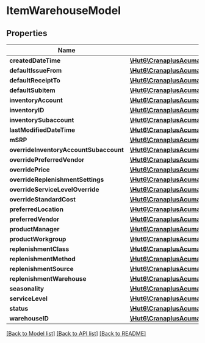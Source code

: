 # ItemWarehouseModel

## Properties
Name | Type | Description | Notes
------------ | ------------- | ------------- | -------------
**createdDateTime** | [**\Hut6\CranaplusAcumaticaSdk\Model\DateTimeValueModel**](DateTimeValueModel.md) |  | [optional] 
**defaultIssueFrom** | [**\Hut6\CranaplusAcumaticaSdk\Model\StringValueModel**](StringValueModel.md) |  | [optional] 
**defaultReceiptTo** | [**\Hut6\CranaplusAcumaticaSdk\Model\StringValueModel**](StringValueModel.md) |  | [optional] 
**defaultSubitem** | [**\Hut6\CranaplusAcumaticaSdk\Model\StringValueModel**](StringValueModel.md) |  | [optional] 
**inventoryAccount** | [**\Hut6\CranaplusAcumaticaSdk\Model\StringValueModel**](StringValueModel.md) |  | [optional] 
**inventoryID** | [**\Hut6\CranaplusAcumaticaSdk\Model\StringValueModel**](StringValueModel.md) |  | [optional] 
**inventorySubaccount** | [**\Hut6\CranaplusAcumaticaSdk\Model\StringValueModel**](StringValueModel.md) |  | [optional] 
**lastModifiedDateTime** | [**\Hut6\CranaplusAcumaticaSdk\Model\DateTimeValueModel**](DateTimeValueModel.md) |  | [optional] 
**mSRP** | [**\Hut6\CranaplusAcumaticaSdk\Model\DecimalValueModel**](DecimalValueModel.md) |  | [optional] 
**overrideInventoryAccountSubaccount** | [**\Hut6\CranaplusAcumaticaSdk\Model\BooleanValueModel**](BooleanValueModel.md) |  | [optional] 
**overridePreferredVendor** | [**\Hut6\CranaplusAcumaticaSdk\Model\BooleanValueModel**](BooleanValueModel.md) |  | [optional] 
**overridePrice** | [**\Hut6\CranaplusAcumaticaSdk\Model\BooleanValueModel**](BooleanValueModel.md) |  | [optional] 
**overrideReplenishmentSettings** | [**\Hut6\CranaplusAcumaticaSdk\Model\BooleanValueModel**](BooleanValueModel.md) |  | [optional] 
**overrideServiceLevelOverride** | [**\Hut6\CranaplusAcumaticaSdk\Model\BooleanValueModel**](BooleanValueModel.md) |  | [optional] 
**overrideStandardCost** | [**\Hut6\CranaplusAcumaticaSdk\Model\BooleanValueModel**](BooleanValueModel.md) |  | [optional] 
**preferredLocation** | [**\Hut6\CranaplusAcumaticaSdk\Model\StringValueModel**](StringValueModel.md) |  | [optional] 
**preferredVendor** | [**\Hut6\CranaplusAcumaticaSdk\Model\StringValueModel**](StringValueModel.md) |  | [optional] 
**productManager** | [**\Hut6\CranaplusAcumaticaSdk\Model\StringValueModel**](StringValueModel.md) |  | [optional] 
**productWorkgroup** | [**\Hut6\CranaplusAcumaticaSdk\Model\StringValueModel**](StringValueModel.md) |  | [optional] 
**replenishmentClass** | [**\Hut6\CranaplusAcumaticaSdk\Model\StringValueModel**](StringValueModel.md) |  | [optional] 
**replenishmentMethod** | [**\Hut6\CranaplusAcumaticaSdk\Model\StringValueModel**](StringValueModel.md) |  | [optional] 
**replenishmentSource** | [**\Hut6\CranaplusAcumaticaSdk\Model\StringValueModel**](StringValueModel.md) |  | [optional] 
**replenishmentWarehouse** | [**\Hut6\CranaplusAcumaticaSdk\Model\StringValueModel**](StringValueModel.md) |  | [optional] 
**seasonality** | [**\Hut6\CranaplusAcumaticaSdk\Model\StringValueModel**](StringValueModel.md) |  | [optional] 
**serviceLevel** | [**\Hut6\CranaplusAcumaticaSdk\Model\DecimalValueModel**](DecimalValueModel.md) |  | [optional] 
**status** | [**\Hut6\CranaplusAcumaticaSdk\Model\StringValueModel**](StringValueModel.md) |  | [optional] 
**warehouseID** | [**\Hut6\CranaplusAcumaticaSdk\Model\StringValueModel**](StringValueModel.md) |  | [optional] 

[[Back to Model list]](../README.md#documentation-for-models) [[Back to API list]](../README.md#documentation-for-api-endpoints) [[Back to README]](../README.md)


